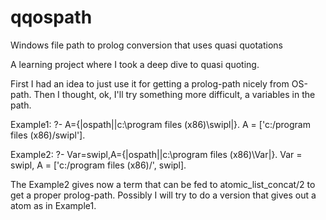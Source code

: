 # qqospath
Windows file path to prolog conversion that uses quasi quotations

A learning project where I took a deep dive to quasi quoting. 

First I had an idea to just use it for getting a prolog-path nicely from OS-path. Then I thought, ok, 
I'll try something more difficult, a variables in the path. 


Example1:
?- A={|ospath||c:\program files (x86)\swipl|}.
A = ['c:/program files (x86)/swipl'].

Example2:
?- Var=swipl,A={|ospath||c:\program files (x86)\Var|}.
Var = swipl,
A = ['c:/program files (x86)/', swipl].

The Example2 gives now a term that can be fed to atomic_list_concat/2 to get a proper prolog-path. Possibly I 
will try to do a version that gives out a atom as in Example1.

